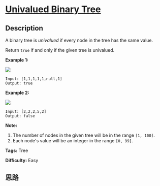 # [Univalued Binary Tree][title]

## Description

A binary tree is _univalued_ if every node in the tree has the same value.

Return `true` if and only if the given tree is univalued.



**Example 1:**

![](https://assets.leetcode.com/uploads/2018/12/28/unival_bst_1.png)
            Input: [1,1,1,1,1,null,1]    Output: true    

**Example 2:**

![](https://assets.leetcode.com/uploads/2018/12/28/unival_bst_2.png)
            Input: [2,2,2,5,2]    Output: false    



**Note:**

  1. The number of nodes in the given tree will be in the range `[1, 100]`.
  2. Each node's value will be an integer in the range `[0, 99]`.


**Tags:** Tree

**Difficulty:** Easy

## 思路

[title]: https://leetcode.com/problems/univalued-binary-tree
